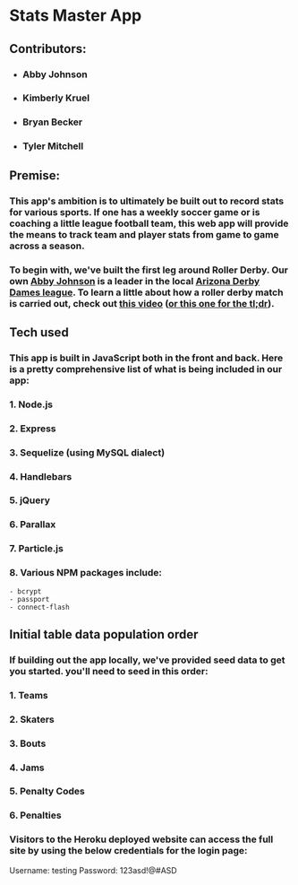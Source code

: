 # Stats Master App
## Contributors:
- ### Abby Johnson
- ### Kimberly Kruel
- ### Bryan Becker
- ### Tyler Mitchell

## Premise:
### This app's ambition is to ultimately be built out to record stats for various sports.  If one has a weekly soccer game or is coaching a little league football team, this web app will provide the means to track team and player stats from game to game across a season. 

### To begin with, we've built the first leg around Roller Derby.  Our own [Abby Johnson](http://www.arizonaderbydames.com/abby-arsenic) is a leader in the local [Arizona Derby Dames league](http://www.arizonaderbydames.com/).  To learn a little about how a roller derby match is carried out, check out [this video](https://www.youtube.com/watch?v=OTpo6M5iynI) ([or this one for the tl;dr](https://www.youtube.com/watch?v=lg6nlCnD-GE)).

## Tech used
### This app is built in JavaScript both in the front and back.  Here is a pretty comprehensive list of what is being included in our app:
### 1. Node.js
### 2. Express
### 3. Sequelize (using MySQL dialect)
### 4. Handlebars
### 5. jQuery
### 6. Parallax
### 7. Particle.js
### 8. Various NPM packages include: 
	- bcrypt
	- passport
	- connect-flash

## Initial table data population order
### If building out the app locally, we've provided seed data to get you started.  you'll need to seed in this order: 
### 1. Teams
### 2. Skaters
### 3. Bouts
### 4. Jams
### 5. Penalty Codes
### 6. Penalties

### Visitors to the Heroku deployed website can access the full site by using the below credentials for the login page:
Username: testing
Password: 123asd!@#ASD